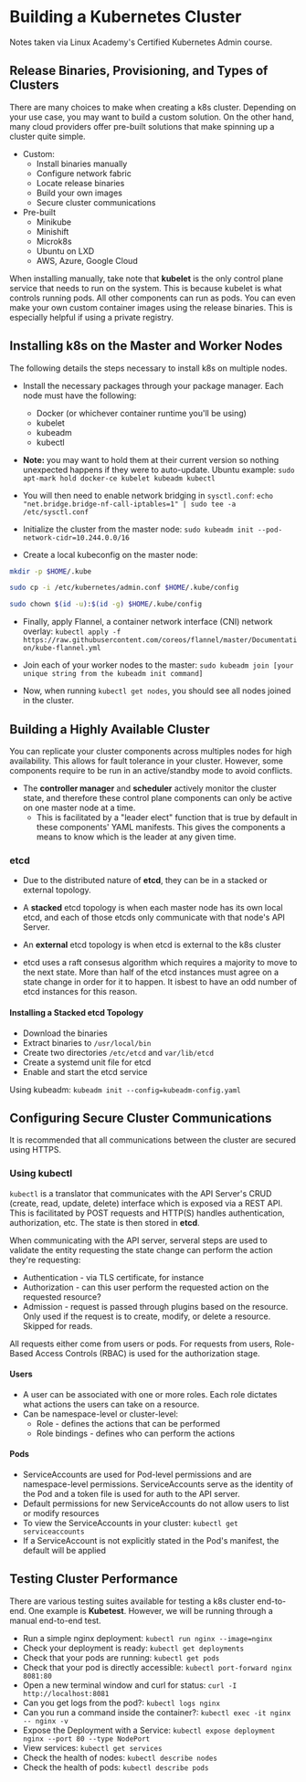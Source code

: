 # Building a Kubernetes Cluster
Notes taken via Linux Academy's Certified Kubernetes Admin course.

## Release Binaries, Provisioning, and Types of Clusters
There are many choices to make when creating a k8s cluster. Depending on your use case, you may want to build a custom solution. On the other hand, many cloud providers offer pre-built solutions that make spinning up a cluster quite simple.

* Custom:
    * Install binaries manually
    * Configure network fabric
    * Locate release binaries
    * Build your own images
    * Secure cluster communications
* Pre-built
    * Minikube
    * Minishift
    * Microk8s
    * Ubuntu on LXD
    * AWS, Azure, Google Cloud

When installing manually, take note that **kubelet** is the only control plane service that needs to run on the system. This is because kubelet is what controls running pods. All other components can run as pods. You can even make your own custom container images using the release binaries. This is especially helpful if using a private registry. 

## Installing k8s on the Master and Worker Nodes
The following details the steps necessary to install k8s on multiple nodes.

* Install the necessary packages through your package manager. Each node must have the following:
    * Docker (or whichever container runtime you'll be using)
    * kubelet
    * kubeadm
    * kubectl

* **Note:** you may want to hold them at their current version so nothing unexpected happens if they were to auto-update. Ubuntu example: `sudo apt-mark hold docker-ce kubelet kubeadm kubectl`

* You will then need to enable network bridging in `sysctl.conf`: `echo "net.bridge.bridge-nf-call-iptables=1" | sudo tee -a /etc/sysctl.conf`

* Initialize the cluster from the master node: `sudo kubeadm init --pod-network-cidr=10.244.0.0/16`

* Create a local kubeconfig on the master node:
```bash
mkdir -p $HOME/.kube

sudo cp -i /etc/kubernetes/admin.conf $HOME/.kube/config

sudo chown $(id -u):$(id -g) $HOME/.kube/config
```

* Finally, apply Flannel, a container network interface (CNI) network overlay: `kubectl apply -f https://raw.githubusercontent.com/coreos/flannel/master/Documentation/kube-flannel.yml`

* Join each of your worker nodes to the master: `sudo kubeadm join [your unique string from the kubeadm init command]`

* Now, when running `kubectl get nodes`, you should see all nodes joined in the cluster.

## Building a Highly Available Cluster
You can replicate your cluster components across multiples nodes for high availability. This allows for fault tolerance in your cluster. However, some components require to be run in an active/standby mode to avoid conflicts.

* The **controller manager** and **scheduler** actively monitor the cluster state, and therefore these control plane components can only be active on one master node at a time.
    * This is facilitated by a "leader elect" function that is true by default in these components' YAML manifests. This gives the components a means to know which is the leader at any given time.

### etcd
* Due to the distributed nature of **etcd**, they can be in a stacked or external topology. 
* A **stacked** etcd topology is when each master node has its own local etcd, and each of those etcds only communicate with that node's API Server.
* An **external** etcd topology is when etcd is external to the k8s cluster

* etcd uses a raft consesus algorithm which requires a majority to move to the next state. More than half of the etcd instances must agree on a state change in order for it to happen. It isbest to have an odd number of etcd instances for this reason.

#### Installing a Stacked etcd Topology
* Download the binaries
* Extract binaries to `/usr/local/bin`
* Create two directories `/etc/etcd` and `var/lib/etcd`
* Create a systemd unit file for etcd
* Enable and start the etcd service

Using kubeadm: `kubeadm init --config=kubeadm-config.yaml`

## Configuring Secure Cluster Communications
It is recommended that all communications between the cluster are secured using HTTPS. 

### Using kubectl
`kubectl` is a translator that communicates with the API Server's CRUD (create, read, update, delete) interface which is exposed via a REST API. This is facilitated by POST requests and HTTP(S) handles authentication, authorization, etc. The state is then stored in **etcd**. 

When communicating with the API server, serveral steps are used to validate the entity requesting the state change can perform the action they're requesting:
* Authentication - via TLS certificate, for instance
* Authorization - can this user perform the requested action on the requested resource?
* Admission - request is passed through plugins based on the resource. Only used if the request is to create, modify, or delete a resource. Skipped for reads.

All requests either come from users or pods. For requests from users, Role-Based Access Controls (RBAC) is used for the authorization stage. 

#### Users
* A user can be associated with one or more roles. Each role dictates what actions the users can take on a resource.
* Can be namespace-level or cluster-level:
    * Role - defines the actions that can be performed
    * Role bindings - defines who can perform the actions

#### Pods
* ServiceAccounts are used for Pod-level permissions and are namespace-level permissions. ServiceAccounts serve as the identity of the Pod and a token file is used for auth to the API server. 
* Default permissions for new ServiceAccounts do not allow users to list or modify resources
* To view the ServiceAccounts in your cluster: `kubectl get serviceaccounts`
* If a ServiceAccount is not explicitly stated in the Pod's manifest, the default will be applied

## Testing Cluster Performance
There are various testing suites available for testing a k8s cluster end-to-end. One example is **Kubetest**. However, we will be running through a manual end-to-end test. 

* Run a simple nginx deployment: `kubectl run nginx --image=nginx`
* Check your deployment is ready: `kubectl get deployments`
* Check that your pods are running: `kubectl get pods`
* Check that your pod is directly accessible: `kubectl port-forward nginx 8081:80`
* Open a new terminal window and curl for status: `curl -I http://localhost:8081`
* Can you get logs from the pod?: `kubectl logs nginx`
* Can you run a command inside the container?: `kubectl exec -it nginx -- nginx -v`
* Expose the Deployment with a Service: `kubectl expose deployment nginx --port 80 --type NodePort`
* View services: `kubectl get services`
* Check the health of nodes: `kubectl describe nodes`
* Check the health of pods: `kubectl describe pods`